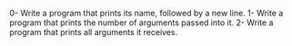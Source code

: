 0-	Write a program that prints its name, followed by a new line.
1-	Write a program that prints the number of arguments passed into it.
2-	Write a program that prints all arguments it receives.
